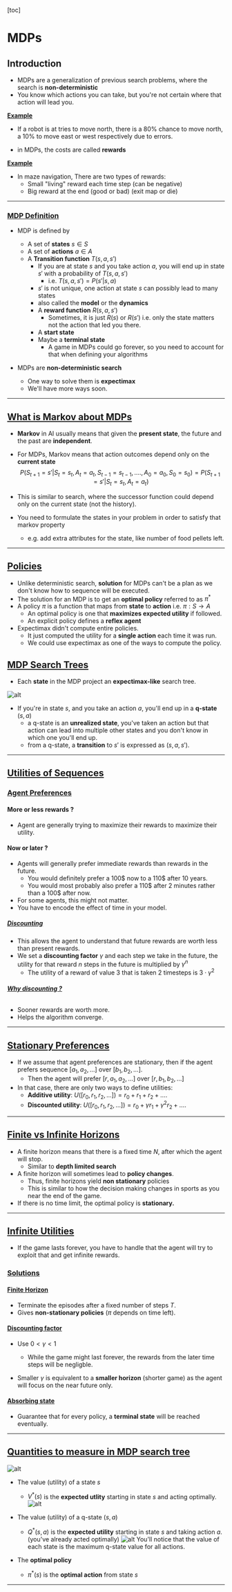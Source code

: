 [toc]

<div style='page-break-after: always;'></div>

# MDPs

## Introduction

- MDPs are a generalization of previous search problems, where the search is **non-deterministic**
- You know which actions you can take, but you're not certain where that action will lead you.

<u>**Example**</u>

- If a robot is at tries to move north, there is a 80% chance to move north, a 10% to move east or west respectively due to errors.

- in MDPs, the costs are called **rewards**

<u>**Example**</u>

- In maze navigation, There are two types of rewards:
  - Small "living" reward each time step (can be negative)
  - Big reward at the end (good or bad) (exit map or die)

****

### <u>**MDP Definition**</u>

- MDP is defined by
  - A set of **states** $s \in S$
  - A set of **actions** $a \in A$
  - A **Transition function** $T(s, a, s')$
    - If you are at state $s$ and you take action $a$, you will end up in state $s'$ with a probability of $T(s, a, s')$
      - i.e. $T(s, a, s') = P(s'|s,a)$
    - $s'$ is not unique, one action at state $s$ can possibly lead to many states
    - also called the **model** or the **dynamics**
    - A **reward function** $R(s, a, s')$
      - Sometimes, it is just $R(s)$ or $R(s')$ i.e. only the state matters not the action that led you there.
    - A **start state**
    - Maybe a **terminal state**
      - A game in MDPs could go forever, so you need to account for that when defining your algorithms

- MDPs are **non-deterministic search**
  - One way to solve them is **expectimax**
  - We'll have more ways soon.

****

## <u>**What is Markov about MDPs**</u>

- **Markov** in AI usually means that given the **present state**, the future and the past are **independent**.
- For MDPs, Markov means that action outcomes depend only on the **current state**
  $$P(S_{t+1} = s'| S_t = s_t, A_t = a_t, S_{t-1} = s_{t-1}, ...., A_0 = a_0, S_0 = s_0) = P(S_{t+1} = s' | S_t = s_t, A_t=a_t)$$

- This is similar to search, where the successor function could depend only on the current state (not the history).
- You need to formulate the states in your problem in order to satisfy that markov property
  - e.g. add extra attributes for the state, like number of food pellets left.

****

## <u>**Policies**</u>

- Unlike deterministic search, **solution**  for MDPs can't be a plan as we don't know how to sequence will be executed.
- The solution for an MDP is to get an **optimal policy** referred to as $\pi^*$
- A policy $\pi$ is a function that maps from **state** to **action** i.e. $\pi: S \rightarrow A$
  - An optimal policy is one that **maximizes expected utility** if followed.
  - An explicit policy defines a **reflex agent**
- Expectimax didn't compute entire policies.
  - It just computed the utility for a **single action** each time it was run.
  - We could use expectimax as one of the ways to compute the policy.

## <u>**MDP Search Trees**</u>

- Each **state** in the MDP project an **expectimax-like** search tree.  

![alt](./images//v7/mdp-search-tree.png)

- If you're in state $s$, and you take an action $a$, you'll end up in a **q-state** $(s,a)$
  - a q-state is an **unrealized state**, you've taken an action but that action can lead into multiple other states and you don't know in which one you'll end up.
  - from a q-state, a **transition** to $s'$ is expressed as $(s,a,s')$.

****

## <u>**Utilities of Sequences**</u>

### <u>**Agent Preferences**</u>

#### More or less rewards ?

- Agent are generally trying to maximize their rewards to maximize their utility.

#### Now or later ?

- Agents will generally prefer immediate rewards than rewards in the future.
  - You would definitely prefer a 100\$ now to a 110\$ after 10 years.
  - You would most probably also prefer a 110\$ after 2 minutes rather than a 100\$ after now.
- For some agents, this might not matter.
- You have to encode the effect of time in your model.


##### <u>**Discounting**</u>

- This allows the agent to understand that future rewards are worth less than present rewards.
- We set a **discounting factor** $\gamma$ and each step we take in the future, the utility for that reward $n$ steps in the future is multiplied by $\gamma^{n}$
  - The utility of a reward of value $3$ that is taken 2 timesteps  is $3\cdot \gamma^{2}$

###### <u>**Why discounting ?**</u>

- Sooner rewards are worth more.
- Helps the algorithm converge.

****

## <u>**Stationary Preferences**</u>

- If we assume that agent preferences are stationary, then if the agent prefers sequence $[a_1, a_2,...]$ over $[b_1, b_2,... ]$.
  - Then the agent will prefer $[r, a_1, a_2,...]$ over $[r, b_1, b_2,...]$
- In that case, there are only two ways to define utilities:
  - **Additive utility**: $U([r_0, r_1, r_2,...]) = r_0 + r_1 + r_2 + ....$
  - **Discounted utility**: $U([r_0, r_1, r_2,...]) = r_0 + \gamma r_1 + \gamma^2 r_2 + ....$

****

## <u>**Finite vs Infinite Horizons**</u>

- A finite horizon means that there is a fixed time $N$, after which the agent will stop.
  - Similar to **depth limited search**
- A finite horizon will sometimes lead to **policy changes**.
  - Thus, finite horizons yield **non stationary** policies
  - This is similar to how the decision making changes in sports as you near the end of the game.
- If there is no time limit, the optimal policy is **stationary.**

****

## <u>**Infinite Utilities**</u>

- If the game lasts forever, you have to handle that the agent will try to exploit that and get infinite rewards.

### <u>**Solutions**</u>

#### <u>**Finite Horizon**</u>

- Terminate the episodes after a fixed number of steps $T$.
- Gives **non-stationary policies** ($\pi$ depends on time left).

#### <u>**Discounting factor**</u>

- Use $0 < \gamma < 1$
  - While the game might last forever, the rewards from the later time steps will be negligble.

- Smaller $\gamma$ is equivalent to a **smaller horizon** (shorter game) as the agent will focus on the near future only.

#### <u>**Absorbing state**</u>

- Guarantee that for every policy, a **terminal state** will be reached eventually.

****

## <u>**Quantities to measure in MDP search tree**</u>

![alt](./images/v7/mdp-search-tree2.png)

- The value (utility) of a state $s$
  - $V^*(s)$ is the **expected utlity** starting in state $s$ and acting optimally.
    ![alt](./images/v7/state-values.png)

- The value (utility) of a q-state $(s,a)$
  - $Q^*(s,a)$ is the **expected utility** starting in state $s$ and taking action $a$. (you've already acted optimally)
  ![alt](./images/v7/q-state-values.png)
  You'll notice that the value of each state is the maximum q-state value for all actions. 

- The **optimal policy**
  - $\pi^*(s)$ is the **optimal action** from state $s$

****
